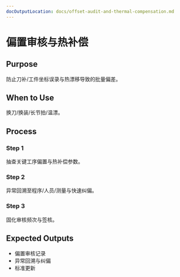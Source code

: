 ```yaml
---
docOutputLocation: docs/offset-audit-and-thermal-compensation.md
---
```


# 偏置审核与热补偿

## Purpose

防止刀补/工件坐标误录与热漂移导致的批量偏差。

## When to Use

换刀/换装/长节拍/温漂。

## Process

### Step 1

抽查关键工序偏置与热补偿参数。

### Step 2

异常回溯至程序/人员/测量与快速纠偏。

### Step 3

固化审核频次与签核。

## Expected Outputs

- 偏置审核记录
- 异常回溯与纠偏
- 标准更新
